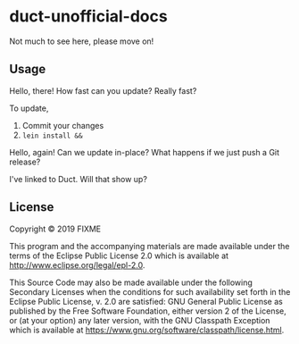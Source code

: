 # duct-unofficial-docs

Not much to see here, please move on!

## Usage

Hello, there! How fast can you update? Really fast?

To update,

1. Commit your changes
2. `lein install &&`

Hello, again! Can we update in-place? What happens if we just push a Git
release?

I've linked to Duct. Will that show up?

## License

Copyright © 2019 FIXME

This program and the accompanying materials are made available under the
terms of the Eclipse Public License 2.0 which is available at
http://www.eclipse.org/legal/epl-2.0.

This Source Code may also be made available under the following Secondary
Licenses when the conditions for such availability set forth in the Eclipse
Public License, v. 2.0 are satisfied: GNU General Public License as published by
the Free Software Foundation, either version 2 of the License, or (at your
option) any later version, with the GNU Classpath Exception which is available
at https://www.gnu.org/software/classpath/license.html.
